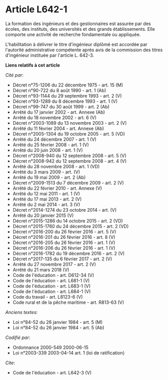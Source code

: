 # Article L642-1

La formation des ingénieurs et des gestionnaires est assurée par des écoles, des instituts, des universités et des grands
établissements. Elle comporte une activité de recherche fondamentale ou appliquée.

L'habilitation à délivrer le titre d'ingénieur diplômé est accordée par l'autorité administrative compétente après avis de la
commission des titres d'ingénieur instituée par l'article L. 642-3.

**Liens relatifs à cet article**

_Cité par_:

  - Décret n°75-1206 du 22 décembre 1975 - art. 15 (M)
  - Décret n°90-722 du 8 août 1990 - art. 1 (Ab)
  - Décret n°93-1144 du 29 septembre 1993 - art. 2 (V)
  - Décret n°93-1289 du 8 décembre 1993 - art. 1 (V)
  - Décret n°99-747 du 30 août 1999 - art. 2 (Ab)
  - Arrêté du 17 janvier 2002 - art. Annexe (Ab)
  - Arrêté du 18 novembre 2002 - art. 6 (V)
  - Décret n°2003-1089 du 13 novembre 2003 - art. 2 (V)
  - Arrêté du 11 février 2004 - art. Annexe (Ab)
  - Décret n°2005-1304 du 19 octobre 2005 - art. 5 (VD)
  - Arrêté du 24 décembre 2007 - art. 1 (V)
  - Arrêté du 25 février 2008 - art. 1 (V)
  - Arrêté du 20 juin 2008 - art. 1 (V)
  - Décret n°2008-940 du 12 septembre 2008 - art. 5 (V)
  - Décret n°2008-942 du 12 septembre 2008 - art. 4 (V)
  - Arrêté du 28 novembre 2008 - art. 1 (VD)
  - Arrêté du 3 mars 2009 - art. (V)
  - Arrêté du 19 mai 2009 - art. 2 (Ab)
  - Décret n°2009-1513 du 7 décembre 2009 - art. 2 (V)
  - Arrêté du 22 février 2010 - art. Annexe (V)
  - Arrêté du 12 mai 2011 - art. 1 (V)
  - Arrêté du 17 mai 2013 - art. 2 (V)
  - Arrêté du 2 mai 2014 - art. 3 (V)
  - Décret n°2014-1274 du 23 octobre 2014 - art. (V)
  - Arrêté du 20 janvier 2015 (V)
  - Décret n°2015-1286 du 14 octobre 2015 - art. 2 (VD)
  - Décret n°2015-1760 du 24 décembre 2015 - art. 2 (VD)
  - Décret n°2016-200 du 26 février 2016 - art. 5 (V)
  - Décret n°2016-201 du 26 février 2016 - art. 8 (V)
  - Décret n°2016-205 du 26 février 2016 - art. 1 (V)
  - Décret n°2016-206 du 26 février 2016 - art. 1 (V)
  - Décret n°2016-1782 du 19 décembre 2016 - art. 2 (V)
  - Décret n°2017-135 du 6 février 2017 - art. 2 (V)
  - Arrêté du 27 novembre 2017 - art. 2 (V)
  - Arrêté du 21 mars 2018 (V)
  - Code de l'éducation - art. D612-34 (V)
  - Code de l'éducation - art. L681-1 (V)
  - Code de l'éducation - art. L683-1 (V)
  - Code de l'éducation - art. L684-1 (V)
  - Code du travail - art. L8123-6 (V)
  - Code rural et de la pêche maritime - art. R813-63 (V)

_Anciens textes_:

  - Loi n°84-52 du 26 janvier 1984 - art. 5 (M)
  - Loi n°84-52 du 26 janvier 1984 - art. 5 (Ab)

_Codifié par_:

  - Ordonnance 2000-549 2000-06-15
  - Loi n°2003-339 2003-04-14 art. 1 (loi de ratification)

_Cite_:

  - Code de l'éducation - art. L642-3 (V)
